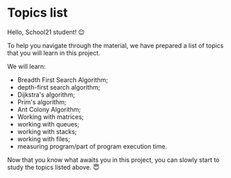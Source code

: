 # Topics list

Hello, School21 student! 😉

To help you navigate through the material, we have prepared a list of topics that you will learn in this project.

We will learn:

- Breadth First Search Algorithm;
- depth-first search algorithm;
- Dijkstra's algorithm;
- Prim's algorithm;
- Ant Colony Algorithm;
- Working with matrices;
- working with queues;
- working with stacks;
- working with files;
- measuring program/part of program execution time.

Now that you know what awaits you in this project, you can slowly start to study the topics listed above. 😇
